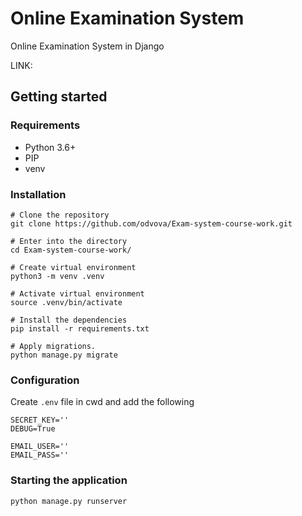 # Online Examination System
Online Examination System in Django

LINK:
## Getting started
### Requirements
 - Python 3.6+
 - PIP
 - venv

### Installation
```
# Clone the repository
git clone https://github.com/odvova/Exam-system-course-work.git

# Enter into the directory
cd Exam-system-course-work/

# Create virtual environment
python3 -m venv .venv

# Activate virtual environment
source .venv/bin/activate

# Install the dependencies
pip install -r requirements.txt

# Apply migrations.
python manage.py migrate
```
### Configuration
Create `.env` file in cwd and add the following
```
SECRET_KEY=''
DEBUG=True

EMAIL_USER=''
EMAIL_PASS=''
```
### Starting the application
```
python manage.py runserver
```

